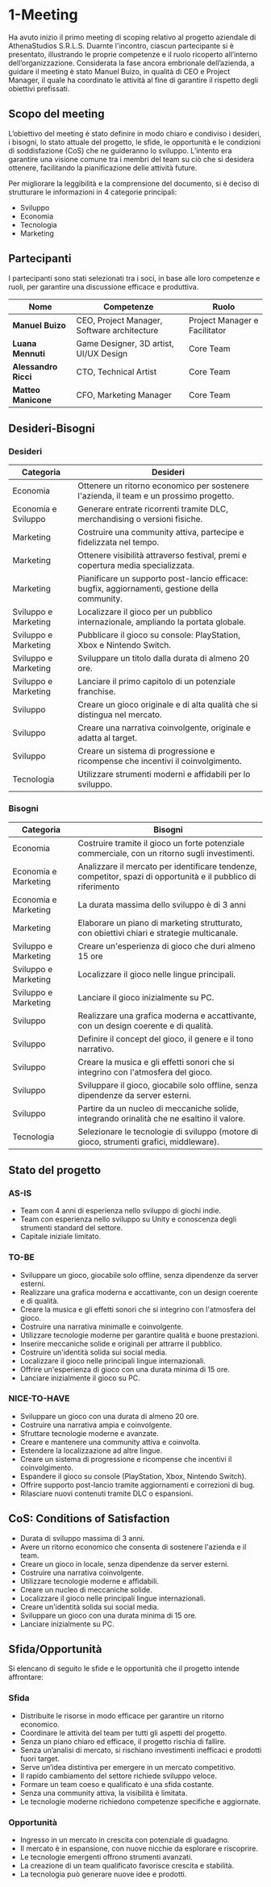 # 1-Meeting

Ha avuto inizio il primo meeting di scoping relativo al progetto aziendale di AthenaStudios
S.R.L.S.
Duarnte l'incontro, ciascun partecipante si è presentato, illustrando le proprie
competenze e il ruolo ricoperto all’interno dell’organizzazione.
Considerata la fase ancora embrionale dell’azienda, a guidare il meeting è stato
Manuel Buizo, in qualità di CEO e Project Manager, il quale ha coordinato le attività al
fine di garantire il rispetto degli obiettivi prefissati.

## Scopo del meeting

L’obiettivo del meeting è stato definire in modo chiaro e condiviso i desideri, i bisogni,
lo stato attuale del progetto, le sfide, le opportunità e le condizioni di soddisfazione
(CoS) che ne guideranno lo sviluppo. L’intento era garantire una visione comune tra i
membri del team su ciò che si desidera ottenere, facilitando la pianificazione delle
attività future.

Per migliorare la leggibilità e la comprensione del documento, si è deciso di strutturare
le informazioni in 4 categorie principali:

- Sviluppo
- Economia
- Tecnologia
- Marketing

## Partecipanti

I partecipanti sono stati selezionati tra i soci, in base alle loro competenze e ruoli,
per garantire una discussione efficace e produttiva.

| Nome                 | Competenze                                  | Ruolo                         |
|----------------------|---------------------------------------------|-------------------------------|
| **Manuel Buizo**     | CEO, Project Manager, Software architecture | Project Manager e Facilitator |
| **Luana Mennuti**    | Game Designer, 3D artist, UI/UX Design      | Core Team                     |
| **Alessandro Ricci** | CTO, Technical Artist                       | Core Team                     |
| **Matteo Manicone**  | CFO, Marketing Manager                      | Core Team                     |

## Desideri-Bisogni

### Desideri

| Categoria            | Desideri                                                                                       |
|----------------------|------------------------------------------------------------------------------------------------|
| Economia             | Ottenere un ritorno economico per sostenere l'azienda, il team e un prossimo progetto.         |
| Economia e Sviluppo  | Generare entrate ricorrenti tramite DLC, merchandising o versioni fisiche.                     |
| Marketing            | Costruire una community attiva, partecipe e fidelizzata nel tempo.                             |
| Marketing            | Ottenere visibilità attraverso festival, premi e copertura media specializzata.                |
| Marketing            | Pianificare un supporto post-lancio efficace: bugfix, aggiornamenti, gestione della community. |
| Sviluppo e Marketing | Localizzare il gioco per un pubblico internazionale, ampliando la portata globale.             |
| Sviluppo e Marketing | Pubblicare il gioco su console: PlayStation, Xbox e Nintendo Switch.                           |
| Sviluppo e Marketing | Sviluppare un titolo dalla durata di almeno 20 ore.                                            |
| Sviluppo e Marketing | Lanciare il primo capitolo di un potenziale franchise.                                         |
| Sviluppo             | Creare un gioco originale e di alta qualità che si distingua nel mercato.                      |
| Sviluppo             | Creare una narrativa coinvolgente, originale e adatta al target.                               |
| Sviluppo             | Creare un sistema di progressione e ricompense che incentivi il coinvolgimento.                |
| Tecnologia           | Utilizzare strumenti moderni e affidabili per lo sviluppo.                                     |

### Bisogni

| Categoria            | Bisogni                                                                                                        |
|----------------------|----------------------------------------------------------------------------------------------------------------|
| Economia             | Costruire tramite il gioco un forte potenziale commerciale, con un ritorno sugli investimenti.                 |
| Economia e Marketing | Analizzare il mercato per identificare tendenze, competitor, spazi di opportunità e il pubblico di riferimento |
| Economia e Marketing | La durata massima dello sviluppo è di 3 anni                                                                   |
| Marketing            | Elaborare un piano di marketing strutturato, con obiettivi chiari e strategie multicanale.                     |
| Sviluppo e Marketing | Creare un'esperienza di gioco che duri almeno 15 ore                                                           |
| Sviluppo e Marketing | Localizzare il gioco nelle lingue principali.                                                                  |
| Sviluppo e Marketing | Lanciare il gioco inizialmente su PC.                                                                          |
| Sviluppo             | Realizzare una grafica moderna e accattivante, con un design coerente e di qualità.                            |
| Sviluppo             | Definire il concept del gioco, il genere e il tono narrativo.                                                  |
| Sviluppo             | Creare la musica e gli effetti sonori che si integrino con l'atmosfera del gioco.                              |
| Sviluppo             | Sviluppare il gioco, giocabile solo offline, senza dipendenze da server esterni.                               |
| Sviluppo             | Partire da un nucleo di meccaniche solide, integrando orinalità che ne esaltino il valore.                     |
| Tecnologia           | Selezionare le tecnologie di sviluppo (motore di gioco, strumenti grafici, middleware).                        |

## Stato del progetto

### AS-IS

- Team con 4 anni di esperienza nello sviluppo di giochi indie.
- Team con esperienza nello sviluppo su Unity e conoscenza degli strumenti standard del settore.
- Capitale iniziale limitato.

### TO-BE

- Sviluppare un gioco, giocabile solo offline, senza dipendenze da server esterni.
- Realizzare una grafica moderna e accattivante, con un design coerente e di qualità.
- Creare la musica e gli effetti sonori che si integrino con l'atmosfera del gioco.
- Costruire una narrativa minimalle e coinvolgente.
- Utilizzare tecnologie moderne per garantire qualità e buone prestazioni.
- Inserire meccaniche solide e originali per attrarre il pubblico.
- Costruire un'identità solida sui social media.
- Localizzare il gioco nelle principali lingue internazionali.
- Offrire un'esperienza di gioco con una durata minima di 15 ore.
- Lanciare inizialmente il gioco su PC.

### NICE-TO-HAVE

- Sviluppare un gioco con una durata di almeno 20 ore.
- Costruire una narrativa ampia e coinvolgente.
- Sfruttare tecnologie moderne e avanzate.
- Creare e mantenere una community attiva e coinvolta.
- Estendere la localizzazione ad altre lingue.
- Creare un sistema di progressione e ricompense che incentivi il coinvolgimento.
- Espandere il gioco su console (PlayStation, Xbox, Nintendo Switch).
- Offrire supporto post-lancio tramite aggiornamenti e correzioni di bug.
- Rilasciare nuovi contenuti tramite DLC o espansioni.

## CoS: Conditions of Satisfaction

- Durata di sviluppo massima di 3 anni.
- Avere un ritorno economico che consenta di sostenere l'azienda e il team.
- Creare un gioco in locale, senza dipendenze da server esterni.
- Costruire una narrativa coinvolgente.
- Utilizzare tecnologie moderne e affidabili.
- Creare un nucleo di meccaniche solide.
- Localizzare il gioco nelle principali lingue internazionali.
- Creare un'identità solida sui social media.
- Sviluppare un gioco con una durata minima di 15 ore.
- Lanciare inizialmente su PC.

## Sfida/Opportunità

Si elencano di seguito le sfide e le opportunità che il progetto intende affrontare:

### Sfida

- Distribuite le risorse in modo efficace per garantire un ritorno economico.
- Coordinare le attività del team per tutti gli aspetti del progetto.
- Senza un piano chiaro ed efficace, il progetto rischia di fallire.
- Senza un’analisi di mercato, si rischiano investimenti inefficaci e prodotti fuori target.
- Serve un’idea distintiva per emergere in un mercato competitivo.
- Il rapido cambiamento del settore richiede sviluppo veloce.
- Formare un team coeso e qualificato è una sfida costante.
- Senza una community attiva, la visibilità è limitata.
- Le tecnologie moderne richiedono competenze specifiche e aggiornate.

### Opportunità

- Ingresso in un mercato in crescita con potenziale di guadagno.
- Il mercato è in espansione, con nuove nicchie da esplorare e riscoprire.
- Le tecnologie emergenti offrono strumenti avanzati.
- La creazione di un team qualificato favorisce crescita e stabilità.
- La tecnologia può generare nuove idee e prodotti.
